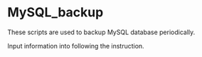 # MySQL_backup

These scripts are used to backup MySQL database periodically.

Input information into <changeme> following the instruction.
